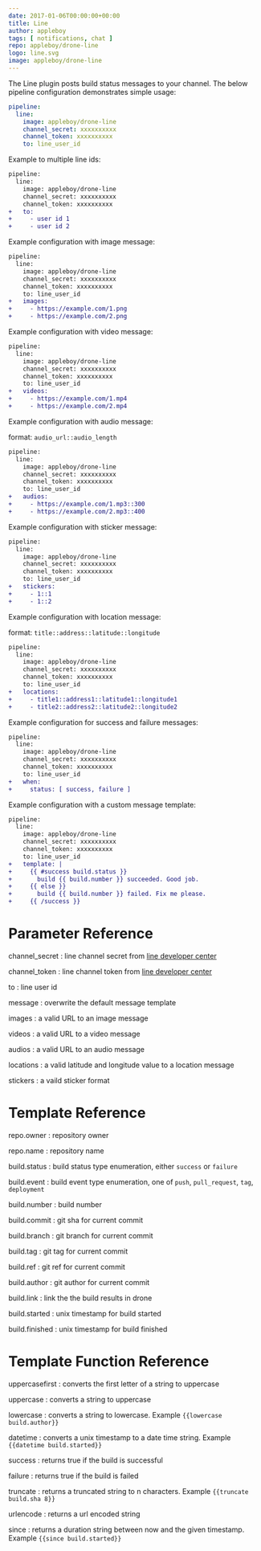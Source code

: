 ```yaml
---
date: 2017-01-06T00:00:00+00:00
title: Line
author: appleboy
tags: [ notifications, chat ]
repo: appleboy/drone-line
logo: line.svg
image: appleboy/drone-line
---
```


The Line plugin posts build status messages to your channel. The below pipeline configuration demonstrates simple usage:

```yaml
pipeline:
  line:
    image: appleboy/drone-line
    channel_secret: xxxxxxxxxx
    channel_token: xxxxxxxxxx
    to: line_user_id
```

<!-- https://github.com/appleboy/drone-line/issues/72#issuecomment-323929502 -->
Example to multiple line ids:

```diff
pipeline:
  line:
    image: appleboy/drone-line
    channel_secret: xxxxxxxxxx
    channel_token: xxxxxxxxxx
+   to:
+     - user id 1
+     - user id 2
```

Example configuration with image message:

```diff
pipeline:
  line:
    image: appleboy/drone-line
    channel_secret: xxxxxxxxxx
    channel_token: xxxxxxxxxx
    to: line_user_id
+   images:
+     - https://example.com/1.png
+     - https://example.com/2.png
```

Example configuration with video message:

```diff
pipeline:
  line:
    image: appleboy/drone-line
    channel_secret: xxxxxxxxxx
    channel_token: xxxxxxxxxx
    to: line_user_id
+   videos:
+     - https://example.com/1.mp4
+     - https://example.com/2.mp4
```

Example configuration with audio message:

format: `audio_url::audio_length`

```diff
pipeline:
  line:
    image: appleboy/drone-line
    channel_secret: xxxxxxxxxx
    channel_token: xxxxxxxxxx
    to: line_user_id
+   audios:
+     - https://example.com/1.mp3::300
+     - https://example.com/2.mp3::400
```

Example configuration with sticker message:

```diff
pipeline:
  line:
    image: appleboy/drone-line
    channel_secret: xxxxxxxxxx
    channel_token: xxxxxxxxxx
    to: line_user_id
+   stickers:
+     - 1::1
+     - 1::2
```

Example configuration with location message:

format: `title::address::latitude::longitude`

```diff
pipeline:
  line:
    image: appleboy/drone-line
    channel_secret: xxxxxxxxxx
    channel_token: xxxxxxxxxx
    to: line_user_id
+   locations:
+     - title1::address1::latitude1::longitude1
+     - title2::address2::latitude2::longitude2
```

Example configuration for success and failure messages:

```diff
pipeline:
  line:
    image: appleboy/drone-line
    channel_secret: xxxxxxxxxx
    channel_token: xxxxxxxxxx
    to: line_user_id
+   when:
+     status: [ success, failure ]
```

Example configuration with a custom message template:

```diff
pipeline:
  line:
    image: appleboy/drone-line
    channel_secret: xxxxxxxxxx
    channel_token: xxxxxxxxxx
    to: line_user_id
+   template: |
+     {{ #success build.status }}
+       build {{ build.number }} succeeded. Good job.
+     {{ else }}
+       build {{ build.number }} failed. Fix me please.
+     {{ /success }}
```

# Parameter Reference

channel_secret
: line channel secret from [line developer center](https://developers.line.me)

channel_token
: line channel token from [line developer center](https://developers.line.me)

to
: line user id

message
: overwrite the default message template

images
: a valid URL to an image message

videos
: a valid URL to a video message

audios
: a valid URL to an audio message

locations
: a valid latitude and longitude value to a location message

stickers
: a vaild sticker format

# Template Reference

repo.owner
: repository owner

repo.name
: repository name

build.status
: build status type enumeration, either `success` or `failure`

build.event
: build event type enumeration, one of `push`, `pull_request`, `tag`, `deployment`

build.number
: build number

build.commit
: git sha for current commit

build.branch
: git branch for current commit

build.tag
: git tag for current commit

build.ref
: git ref for current commit

build.author
: git author for current commit

build.link
: link the the build results in drone

build.started
: unix timestamp for build started

build.finished
: unix timestamp for build finished

# Template Function Reference

uppercasefirst
: converts the first letter of a string to uppercase

uppercase
: converts a string to uppercase

lowercase
: converts a string to lowercase. Example `{{lowercase build.author}}`

datetime
: converts a unix timestamp to a date time string. Example `{{datetime build.started}}`

success
: returns true if the build is successful

failure
: returns true if the build is failed

truncate
: returns a truncated string to n characters. Example `{{truncate build.sha 8}}`

urlencode
: returns a url encoded string

since
: returns a duration string between now and the given timestamp. Example `{{since build.started}}`
